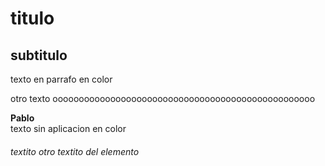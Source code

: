 <!DOCTYPE html>
<html>
    <head>
        <title> OSITOS </title>
        <link rel="stylesheet" href="pruebaindex.css" />
        <meta sharset="UTF-8/">
    </head>
    <body>
        <div id="first">
        <h1 class="titulo"> titulo</h1>
        <h2 class="subtitulo"> subtitulo</h2>
        <p>texto en parrafo en color</p>
        <p>otro texto oooooooooooooooooooooooooooooooooooooooooooooooooo</p>
        <b>Pablo </b>
       </div>
       <div id="second">
        <span>texto sin aplicacion en color </span>
       </div>
       <h6 id="nombre" ="clase">
        textito otro textito del elemento
       </h6>
    </body>




</html>

